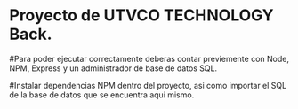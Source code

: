 # Proyecto de UTVCO TECHNOLOGY Back.

#Para poder ejecutar correctamente deberas contar previemente con Node, NPM, Express y un administrador de base de datos SQL.

#Instalar dependencias NPM dentro del proyecto, asi como importar el SQL de la base de datos que se encuentra aqui mismo.
